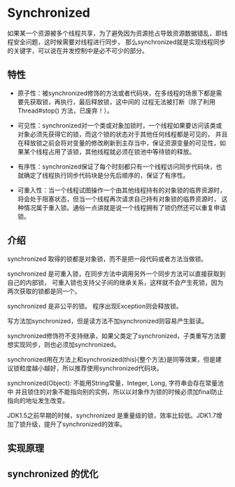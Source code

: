# Synchronized

如果某一个资源被多个线程共享，为了避免因为资源抢占导致资源数据错乱，即线程安全问题，这时候需要对线程进行同步，
那么synchronized就是实现线程同步的关键字，可以说在并发控制中是必不可少的部分。

## 特性

- 原子性：被synchronized修饰的方法或者代码块，在多线程的场景下都是需要先获取锁，再执行，最后释放锁，这中间的
过程无法被打断（除了利用Thread#stop() 方法，已废弃！）。

- 可见性：synchronized对一个类或对象加锁时，一个线程如果要访问该类或对象必须先获得它的锁，而这个锁的状态对于其他任何线程都是可见的，
并且在释放锁之前会将对变量的修改刷新到主存当中，保证资源变量的可见性，如果某个线程占用了该锁，其他线程就必须在锁池中等待锁的释放。

- 有序性：synchronized保证了每个时刻都只有一个线程访问同步代码块，也就确定了线程执行同步代码块是分先后顺序的，保证了有序性。

- 可重入性：当一个线程试图操作一个由其他线程持有的对象锁的临界资源时，将会处于阻塞状态，但当一个线程再次请求自己持有对象锁的临界资源时，
这种情况属于重入锁。通俗一点讲就是说一个线程拥有了锁仍然还可以重复申请锁。

## 介绍

synchronized 取得的锁都是对象锁，而不是把一段代码或者方法当做锁。

synchronized 是可重入锁，在同步方法中调用另外一个同步方法可以直接获取到自己的内部锁，
可重入锁也支持父子间的继承关系，这样就不会产生死锁，因为两次获取的锁都是同一个。

synchronized 是非公平的锁。
程序出现Exception则会释放锁。

写方法加synchronized，但是读方法不加synchronized则容易产生脏读。

synchronized修饰符不支持继承，如果父类定了synchronized，子类重写方法要想实现同步，则也必须加synchronized。

synchronized用在方法上和synchronized(this){整个方法}是同等效果，但是建议锁粒度越小越好，所以推荐使用synchronized代码块。

synchronized(Object): 不能用String常量，Integer, Long, 字符串会存在常量池中
并且锁住的对象不能指向别的实例，所以以对象作为锁的时候必须加final防止指向的地址发生改变。

JDK1.5之前早期的时候，synchronized 是重量级的锁，效率比较低。JDK1.7增加了锁升级，提升了synchronized的效率。

## 实现原理



## synchronized 的优化

